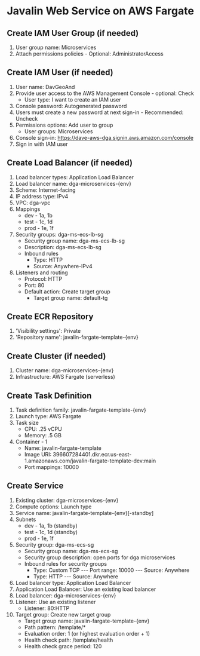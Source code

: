 # Javalin Web Service on AWS Fargate

## Create IAM User Group (if needed)
1. User group name: Microservices
2. Attach permissions policies - Optional: AdministratorAccess

## Create IAM User (if needed)
1. User name: DavGeoAnd
2. Provide user access to the AWS Management Console - optional: Check
    * User type: I want to create an IAM user
3. Console password: Autogenerated password
4. Users must create a new password at next sign-in - Recommended: Uncheck
5. Permissions options: Add user to group
    * User groups: Microservices
6. Console sign-in: https://dave-aws-dga.signin.aws.amazon.com/console
7. Sign in with IAM user

## Create Load Balancer (if needed)
1. Load balancer types: Application Load Balancer
2. Load balancer name: dga-microservices-{env}
3. Scheme: Internet-facing
4. IP address type: IPv4
5. VPC: dga-vpc
6. Mappings
    * dev - 1a, 1b
    * test - 1c, 1d
    * prod - 1e, 1f
7. Security groups: dga-ms-ecs-lb-sg
    * Security group name: dga-ms-ecs-lb-sg
    * Description: dga-ms-ecs-lb-sg
    * Inbound rules
      * Type: HTTP
      * Source: Anywhere-IPv4
8. Listeners and routing
   * Protocol: HTTP
   * Port: 80
   * Default action: Create target group
     * Target group name: default-tg

## Create ECR Repository
1. 'Visibility settings': Private
2. 'Repository name': javalin-fargate-template-{env}

## Create Cluster (if needed)
1. Cluster name: dga-microservices-{env}
2. Infrastructure: AWS Fargate (serverless)

## Create Task Definition
1. Task definition family: javalin-fargate-template-{env}
2. Launch type: AWS Fargate
3. Task size
    * CPU: .25 vCPU
    * Memory: .5 GB
4. Container - 1
    * Name: javalin-fargate-template
    * Image URI: 396607284401.dkr.ecr.us-east-1.amazonaws.com/javalin-fargate-template-dev:main
    * Port mappings: 10000

## Create Service
1. Existing cluster: dga-microservices-{env}
2. Compute options: Launch type
3. Service name: javalin-fargate-template-{env}[-standby]
4. Subnets
    * dev - 1a, 1b (standby)
    * test - 1c, 1d (standby)
    * prod - 1e, 1f
5. Security group: dga-ms-ecs-sg
    * Security group name: dga-ms-ecs-sg
    * Security group description: open ports for dga microservices
    * Inbound rules for security groups
      * Type: Custom TCP --- Port range: 10000 --- Source: Anywhere
      * Type: HTTP --- Source: Anywhere
6. Load balancer type: Application Load Balancer
7. Application Load Balancer: Use an existing load balancer
8. Load balancer: dga-microservices-{env}
9. Listener: Use an existing listener
    * Listener: 80:HTTP
10. Target group: Create new target group
    * Target group name: javalin-fargate-template-{env}
    * Path pattern: /template/*
    * Evaluation order: 1 (or highest evaluation order + 1)
    * Health check path: /template/health
    * Health check grace period: 120
